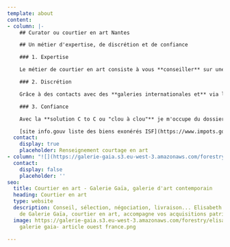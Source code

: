```yaml
---
template: about
content:
- column: |-
    ## Curator ou courtier en art Nantes

    ## Un métier d'expertise, de discrétion et de confiance

    ### 1. Expertise

    Le métier de courtier en art consiste à vous **conseiller** sur une sélection d'[**artistes émergents**](https://galeriegaia.fr/catalogue/ "catalogue artiste emergents") **ou confirmés** en vue d'**acquisitions à titre patrimonial**. **Galeriste à Nantes depuis 2015** je mets ma formation en histoire de l'art et en école de commerce à votre disposition.

    ### 2. Discrétion

    Grâce à des contacts avec des **galeries internationales et** via la marketplace de **Artprice**, **je mène pour vous** **la recherche, la sélection et la négociation** des œuvres qui retiennent votre attention.

    ### 3. Confiance

    Avec la **solution C to C ou "clou à clou"** je m'occupe du dossier de financement, les démarches administratives ou de douanes, la logistique de livraison, l'accrochage et l'installation par un artisan professionnel.

    [site info.gouv liste des biens exonérés ISF](https://www.impots.gouv.fr/portail/particulier/patrimoine-taxable-lisf "ISF")
  contact:
    display: true
    placeholder: Renseignement courtage en art
- column: "![](https://galerie-gaia.s3.eu-west-3.amazonaws.com/forestry/galeriegaia@villegle-courtage-1.png)"
  contact:
    display: false
    placeholder: ''
seo:
  title: Courtier en art - Galerie Gaïa, galerie d'art contemporain
  heading: Courtier en art
  type: website
  description: Conseil, sélection, négociation, livraison... Elisabeth Givre, directrice
    de Galerie Gaïa, courtier en art, accompagne vos acquisitions patrimoniales.
  image: https://galerie-gaia.s3.eu-west-3.amazonaws.com/forestry/elisabeth givre-
    galerie gaia- article ouest france.png

---
```


